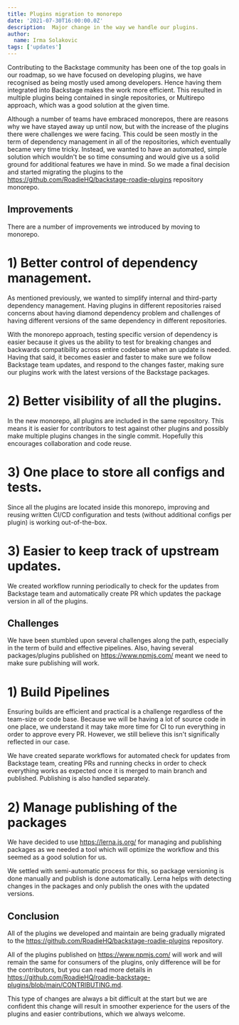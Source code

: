 ```yaml
---
title: Plugins migration to monorepo
date: '2021-07-30T16:00:00.0Z'
description:  Major change in the way we handle our plugins.
author:
  name: Irma Solakovic
tags: ['updates']
---
```


Contributing to the Backstage community has been one of the top goals in our roadmap, so we have focused on developing plugins, we have recognised as being mostly used among developers. Hence having them integrated into Backstage makes the work more efficient. This resulted in multiple plugins being contained in single repositories, or Multirepo approach, which was a good solution at the given time. 

Although a number of teams have embraced monorepos, there are reasons why we have stayed away up until now, but with the increase of the plugins there were challenges we were facing. This could be seen mostly in the term of dependency management in all of the repositories, which eventually became very time tricky. Instead, we wanted to have an automated, simple solution which wouldn't be so time consuming and would give us a solid ground for additional features we have in mind. So we made a final decision and started migrating the plugins to the https://github.com/RoadieHQ/backstage-roadie-plugins repository monorepo.

## Improvements

There are a number of improvements we introduced by moving to monorepo.

# 1) Better control of dependency management.

As mentioned previously, we wanted to simplify internal and third-party dependency management. Having plugins in different repositories raised concerns about having diamond dependency problem and challenges of having different versions of the same dependency in different repositories.

With the monorepo approach, testing specific version of dependency is easier because it gives us the ability to test for breaking changes and backwards compatibility across entire codebase when an update is needed. Having that said, it becomes easier and faster to make sure we follow Backstage team updates, and respond to the changes faster, making sure our plugins work with the latest versions of the Backstage packages.

# 2) Better visibility of all the plugins.

In the new monorepo, all plugins are included in the same repository. This means it is easier for contributors to test against other plugins and possibly make multiple plugins changes in the single commit. Hopefully this encourages collaboration and code reuse.

# 3) One place to store all configs and tests.

Since all the plugins are located inside this monorepo, improving and reusing written CI/CD configuration and tests (without additional configs per plugin) is working out-of-the-box.

# 3) Easier to keep track of upstream updates.

We created workflow running periodically to check for the updates from Backstage team and automatically create PR which updates the package version in all of the plugins.

## Challenges

We have been stumbled upon several challenges along the path, especially in the term of build and effective pipelines. Also, having several packages/plugins published on https://www.npmjs.com/ meant we need to make sure publishing will work.

# 1) Build Pipelines

Ensuring builds are efficient and practical is a challenge regardless of the team-size or code base. Because we will be having a lot of source code in one place, we understand it may take more time for CI to run everything in order to approve every PR. However, we still believe this isn't significally reflected in our case.

We have created separate workflows for automated check for updates from Backstage team, creating PRs and running checks in order to check everything works as expected once it is merged to main branch and published. Publishing is also handled separately.


# 2) Manage publishing of the packages

We have decided to use https://lerna.js.org/ for managing and publishing packages as we needed a tool which will optimize the workflow and this seemed as a good solution for us.

We settled with semi-automatic process for this, so package versioning is done manually and publish is done automatically. Lerna helps with detecting changes in the packages and only publish the ones with the updated versions. 

## Conclusion

All of the plugins we developed and maintain are being gradually migrated to the https://github.com/RoadieHQ/backstage-roadie-plugins repository.

All of the plugins published on https://www.npmjs.com/ will work and will remain the same for consumers of the plugins, only difference will be for the contributors, but you can read more details in https://github.com/RoadieHQ/roadie-backstage-plugins/blob/main/CONTRIBUTING.md. 

This type of changes are always a bit difficult at the start but we are confident this change will result in smoother experience for the users of the plugins and easier contributions, which we always welcome.

